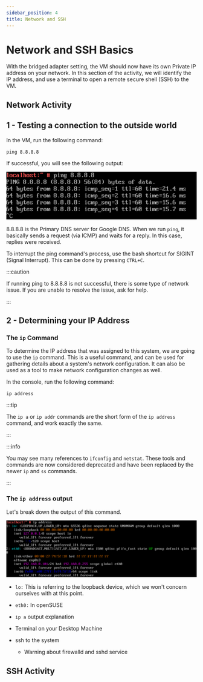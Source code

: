 ```yaml
---
sidebar_position: 4
title: Network and SSH
---
```


# Network and SSH Basics

With the bridged adapter setting, the VM should now have its own Private IP address on your network. In this section of the activity, we will identify the IP address, and use a terminal to open a remote secure shell (SSH) to the VM.

## Network Activity

## 1 - Testing a connection to the outside world

In the VM, run the following command:
```
ping 8.8.8.8
```

If successful, you will see the following output:

![Net-SSH1](/img/vm-acts/net-ssh-1.PNG)

8.8.8.8 is the Primary DNS server for Google DNS. When we run `ping`, it basically sends a request (via ICMP) and waits for a reply. In this case, replies were received.

To interrupt the ping command's process, use the bash shortcut for SIGINT (Signal Interrupt). This can be done by pressing `CTRL+C`.

:::caution

If running ping to 8.8.8.8 is not successful, there is some type of network issue. If you are unable to resolve the issue, ask for help.

:::

## 2 - Determining your IP Address

### The `ip` Command

To determine the IP address that was assigned to this system, we are going to use the `ip` command. This is a useful command, and can be used for gathering details about a system's network configuration. It can also be used as a tool to make network configuration changes as well. 

In the console, run the following command:
```
ip address
```

:::tip

The `ip a` or `ip addr` commands are the short form of the `ip address` command, and work exactly the same. 

:::

:::info

You may see many references to `ifconfig` and `netstat`. These tools and commands are now considered deprecated and have been replaced by the newer `ip` and `ss` commands.  

:::

### The `ip address` output

Let's break down the output of this command.

![Net-SSH2](/img/vm-acts/net-ssh-2.PNG)

- `lo:`
This is referring to the loopback device, which we won't concern ourselves with at this point.

- `eth0:`
In openSUSE 




- `ip a` output explanation
- Terminal on your Desktop Machine
- ssh to the system
    - Warning about firewalld and sshd service


## SSH Activity

<!---
TODO
Split Network and SSH into separate sub activities

--->

<!---
TODO
In a later guide, add instructions for copying public key to a remote host, that way you can 

--->
